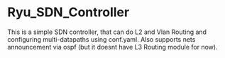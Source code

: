 # Ryu_SDN_Controller
This is a simple SDN controller, that can do L2 and Vlan Routing and configuring multi-datapaths using conf.yaml. Also supports nets announcement via ospf (but it doesnt have L3 Routing module for now).

